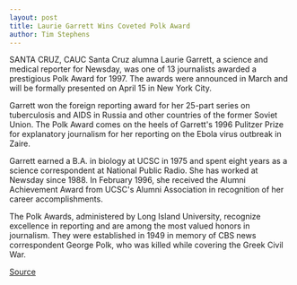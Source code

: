 ```yaml
---
layout: post
title: Laurie Garrett Wins Coveted Polk Award
author: Tim Stephens
---
```


SANTA CRUZ, CA­UC Santa Cruz alumna Laurie Garrett, a science and  medical reporter for Newsday, was one of 13 journalists awarded a  prestigious Polk Award for 1997. The awards were announced in  March and will be formally presented on April 15 in New York City.

Garrett won the foreign reporting award for her 25-part series  on tuberculosis and AIDS in Russia and other countries of the former  Soviet Union. The Polk Award comes on the heels of Garrett's 1996  Pulitzer Prize for explanatory journalism for her reporting on the  Ebola virus outbreak in Zaire.

Garrett earned a B.A. in biology at UCSC in 1975 and spent  eight years as a science correspondent at National Public Radio. She  has worked at Newsday since 1988. In February 1996, she received  the Alumni Achievement Award from UCSC's Alumni Association in  recognition of her career accomplishments.

The Polk Awards, administered by Long Island University,  recognize excellence in reporting and are among the most valued  honors in journalism. They were established in 1949 in memory of  CBS news correspondent George Polk, who was killed while covering  the Greek Civil War.

[Source](http://www1.ucsc.edu/news_events/press_releases/archive/97-98/04-98/041398-UCSC_Alumna_Laurie_.html "Permalink to 041398-UCSC_Alumna_Laurie_")
